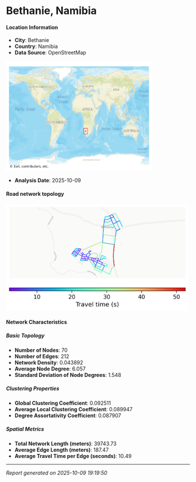 # Bethanie, Namibia

#### Location Information

- **City**: Bethanie
- **Country**: Namibia
- **Data Source**: OpenStreetMap
<img src="Bethanie_location.png" alt="Bethanie Location Map" width="400" />

- **Analysis Date**: 2025-10-09

#### Road network topology

<img src="Bethanie_network_map.png" alt="Bethanie Road Network Map" width="500"/>

#### Network Characteristics

##### Basic Topology

- **Number of Nodes**: 70
- **Number of Edges**: 212
- **Network Density**: 0.043892
- **Average Node Degree**: 6.057
- **Standard Deviation of Node Degrees**: 1.548

##### Clustering Properties

- **Global Clustering Coefficient**: 0.092511
- **Average Local Clustering Coefficient**: 0.089947
- **Degree Assortativity Coefficient**: 0.087907

##### Spatial Metrics

- **Total Network Length (meters)**: 39743.73
- **Average Edge Length (meters)**: 187.47
- **Average Travel Time per Edge (seconds)**: 10.49

---
*Report generated on 2025-10-09 19:19:50*
